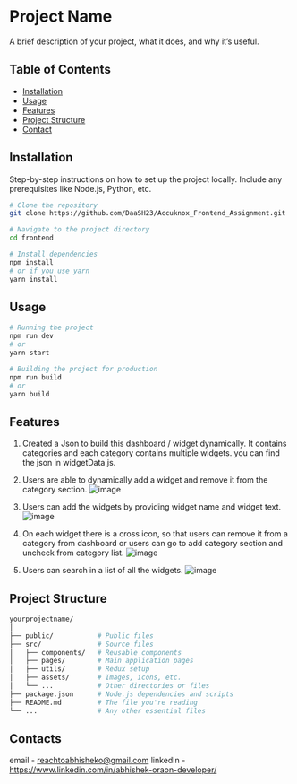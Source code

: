 # Project Name

A brief description of your project, what it does, and why it’s useful.

## Table of Contents

- [Installation](#installation)
- [Usage](#usage)
- [Features](#features)
- [Project Structure](#project-structure)
- [Contact](#contact)

## Installation

Step-by-step instructions on how to set up the project locally. Include any prerequisites like Node.js, Python, etc.

```bash
# Clone the repository
git clone https://github.com/DaaSH23/Accuknox_Frontend_Assignment.git

# Navigate to the project directory
cd frontend

# Install dependencies
npm install
# or if you use yarn
yarn install
```

## Usage 

```bash
# Running the project
npm run dev  
# or
yarn start

# Building the project for production
npm run build
# or
yarn build
```

## Features

1. Created a Json to build this dashboard / widget dynamically. It contains categories and each category contains multiple widgets.
  you can find the json in widgetData.js.
2. Users are able to dynamically add a widget and remove it from the category section.
  ![image](https://github.com/user-attachments/assets/37e8e5d8-6c8e-445e-801b-ee8f80ab9e09)

3. Users can add the widgets by providing widget name and widget text.
  ![image](https://github.com/user-attachments/assets/5b669354-2ab5-4f0d-8966-0d6e8e621dca)

4. On each widget there is a cross icon, so that users can remove it from a category from dashboard or users can go to add category
   section and uncheck from category list.
  ![image](https://github.com/user-attachments/assets/b745dfa6-2fce-40f4-bc51-d2215575cca0)

5. Users can search in a list of all the widgets.
  ![image](https://github.com/user-attachments/assets/d76d4ecc-480a-423b-93ec-dec2594894f6)


## Project Structure

```bash
yourprojectname/
│
├── public/           # Public files
├── src/              # Source files
│   ├── components/   # Reusable components
│   ├── pages/        # Main application pages
│   ├── utils/        # Redux setup
│   ├── assets/       # Images, icons, etc.
│   └── ...           # Other directories or files
├── package.json      # Node.js dependencies and scripts
├── README.md         # The file you're reading
└── ...               # Any other essential files
```

## Contacts
  email - reachtoabhisheko@gmail.com
  linkedIn - https://www.linkedin.com/in/abhishek-oraon-developer/

